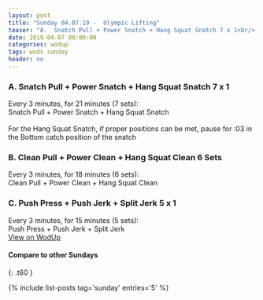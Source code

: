 ```yaml
---
layout: post
title: "Sunday 04.07.19 -  Olympic Lifting"
teaser: "A.  Snatch Pull + Power Snatch + Hang Squat Snatch 7 x 1<br/> B.  Clean Pull + Power Clean + Hang Squat Clean 6 Sets<br/> C.  Push Press + Push Jerk + Split Jerk 5 x 1"
date: 2019-04-07 00:00:00
categories: wodup
tags: wods sunday
header: no
---
```



<h3>A.  Snatch Pull + Power Snatch + Hang Squat Snatch 7 x 1</h3>
Every 3 minutes, for 21 minutes (7 sets):<br/>Snatch Pull + Power Snatch + Hang Squat Snatch<br/><br/>For the Hang Squat Snatch, if proper positions can be met, pause for :03 in the Bottom catch position of the snatch
<h3>B.  Clean Pull + Power Clean + Hang Squat Clean 6 Sets</h3>
Every 3 minutes, for 18 minutes (6 sets):<br/>Clean Pull + Power Clean + Hang Squat Clean<br/>
<h3>C.  Push Press + Push Jerk + Split Jerk 5 x 1</h3>
Every 3 minutes, for 15 minutes (5 sets):<br/>Push Press + Push Jerk + Split Jerk<br/>
<a href="https://www.wodup.com/gyms/asphodel/wods/15035" target="blank">View on WodUp</a>


#### Compare to other Sundays
{: .t60 }

{% include list-posts tag='sunday' entries='5' %}